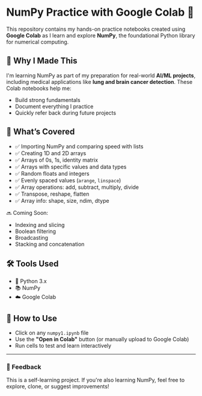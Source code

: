 # NumPy Practice with Google Colab 🧮

This repository contains my hands-on practice notebooks created using **Google Colab** as I learn and explore **NumPy**, the foundational Python library for numerical computing.

## 📌 Why I Made This

I'm learning NumPy as part of my preparation for real-world **AI/ML projects**, including medical applications like **lung and brain cancer detection**. These Colab notebooks help me:
- Build strong fundamentals
- Document everything I practice
- Quickly refer back during future projects

## 🚀 What’s Covered

- ✅ Importing NumPy and comparing speed with lists
- ✅ Creating 1D and 2D arrays
- ✅ Arrays of 0s, 1s, identity matrix
- ✅ Arrays with specific values and data types
- ✅ Random floats and integers
- ✅ Evenly spaced values (`arange`, `linspace`)
- ✅ Array operations: add, subtract, multiply, divide
- ✅ Transpose, reshape, flatten
- ✅ Array info: shape, size, ndim, dtype

🔜 Coming Soon:
- Indexing and slicing
- Boolean filtering
- Broadcasting
- Stacking and concatenation

## 🛠️ Tools Used

- 🧪 Python 3.x
- 📚 NumPy
- ☁️ Google Colab
  
## 📎 How to Use

- Click on any `numpy1.ipynb` file
- Use the **"Open in Colab"** button (or manually upload to Google Colab)
- Run cells to test and learn interactively

---

### 📣 Feedback

This is a self-learning project. If you're also learning NumPy, feel free to explore, clone, or suggest improvements!




